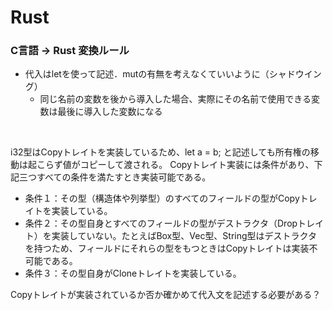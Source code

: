 # Rust

### C言語 → Rust  変換ルール
- 代入はletを使って記述．mutの有無を考えなくていいように（シャドウイング）
  - 同じ名前の変数を後から導入した場合、実際にその名前で使用できる変数は最後に導入した変数になる

<br>

i32型はCopyトレイトを実装しているため、let a = b; と記述しても所有権の移動は起こらず値がコピーして渡される。
Copyトレイト実装には条件があり、下記三つすべての条件を満たすとき実装可能である。
  - 条件１：その型（構造体や列挙型）のすべてのフィールドの型がCopyトレイトを実装している。
  - 条件２：その型自身とすべてのフィールドの型がデストラクタ（Dropトレイト）を実装していない。たとえばBox<T>型、Vec<T>型、String型はデストラクタを持つため、フィールドにそれらの型をもつときはCopyトレイトは実装不可能である。
  - 条件３：その型自身がCloneトレイトを実装している。
        
Copyトレイトが実装されているか否か確かめて代入文を記述する必要がある？
